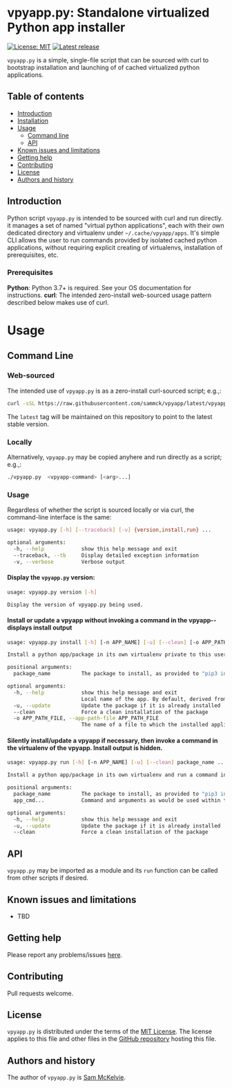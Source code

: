 vpyapp.py: Standalone virtualized Python app installer
===================================================

[![License: MIT](https://img.shields.io/badge/License-MIT-yellow.svg)](https://opensource.org/licenses/MIT)
[![Latest release](https://img.shields.io/github/v/release/sammck/vpyapp.svg?style=flat-square&color=b44e88)](https://github.com/sammck/vpyapp/releases)

`vpyapp.py` is a simple, single-file script that can be sourced with curl to bootstrap installation
and launching of of cached virtualized python applications.

Table of contents
-----------------

* [Introduction](#introduction)
* [Installation](#installation)
* [Usage](#usage)
  * [Command line](#command-line)
  * [API](api)
* [Known issues and limitations](#known-issues-and-limitations)
* [Getting help](#getting-help)
* [Contributing](#contributing)
* [License](#license)
* [Authors and history](#authors-and-history)


Introduction
------------

Python script `vpyapp.py` is intended to be sourced with curl and run directly. it manages a set of named
"virtual python applications", each with their own dedicated directory and virtualenv under
`~/.cache/vpyapp/apps`. It's simple CLI allows the user to run commands provided by isolated cached
python applications, without requiring explicit creating of virtualenvs, installation of prerequisites,
etc.

### Prerequisites

**Python**: Python 3.7+ is required. See your OS documentation for instructions.
**curl**: The intended zero-install web-sourced usage pattern described below makes use of curl.

Usage
=====

Command Line
------------

### Web-sourced
The intended use of `vpyapp.py` is as a zero-install curl-sourced script; e.g.,:

```bash
curl -sSL https://raw.githubusercontent.com/sammck/vpyapp/latest/vpyapp.py | python3 - <vpyapp-command> [<arg>...]
```
The `latest` tag will be maintained on this repository to point to the latest stable version.

### Locally

Alternatively, `vpyapp.py` may be copied anyhere and run directly as a script; e.g.,:

```bash
./vpyapp.py  <vpyapp-command> [<arg>...]
```

### Usage
Regardless of whether the script is sourced locally or via curl, the command-line interface is the same:

```bash
usage: vpyapp.py [-h] [--traceback] [-v] {version,install,run} ...

optional arguments:
  -h, --help            show this help message and exit
  --traceback, --tb     Display detailed exception information
  -v, --verbose         Verbose output

```

#### Display the `vpyapp.py` version:
```bash
usage: vpyapp.py version [-h]

Display the version of vpyapp.py being used.
```

#### Install or update a vpyapp without invoking a command in the vpyapp--displays install output
```bash
usage: vpyapp.py install [-h] [-n APP_NAME] [-u] [--clean] [-o APP_PATH_FILE] package_name

Install a python app/package in its own virtualenv private to this user.

positional arguments:
  package_name          The package to install, as provided to "pip3 install".

optional arguments:
  -h, --help            show this help message and exit
                        Local name of the app. By default, derived from package_name
  -u, --update          Update the package if it is already installed
  --clean               Force a clean installation of the package
  -o APP_PATH_FILE, --app-path-file APP_PATH_FILE
                        The name of a file to which the installed application path will be written
```

#### Silently install/update a vpyapp if necessary, then invoke a command in the virtualenv of the vpyapp. Install output is hidden.
```bash
usage: vpyapp.py run [-h] [-n APP_NAME] [-u] [--clean] package_name ...

Install a python app/package in its own virtualenv and run a command in the virtualenv.

positional arguments:
  package_name          The package to install, as provided to "pip3 install".
  app_cmd...            Command and arguments as would be used within the virtualenv.

optional arguments:
  -h, --help            show this help message and exit
  -u, --update          Update the package if it is already installed
  --clean               Force a clean installation of the package
```

API
---

`vpyapp.py` may be imported as a module and its `run` function can be called from other scripts if desired.

Known issues and limitations
----------------------------

* TBD

Getting help
------------

Please report any problems/issues [here](https://github.com/sammck/vpyapp/issues).

Contributing
------------

Pull requests welcome.

License
-------

`vpyapp.py` is distributed under the terms of the [MIT License](https://opensource.org/licenses/MIT).  The license applies to this file and other files in the [GitHub repository](http://github.com/sammck/vpyapp) hosting this file.

Authors and history
-------------------

The author of `vpyapp.py` is [Sam McKelvie](https://github.com/sammck).

